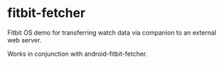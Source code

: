 # fitbit-fetcher
Fitbit OS demo for transferring watch data via companion to an external web server.

Works in conjunction with android-fitbit-fetcher.
